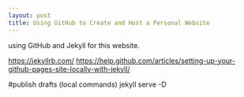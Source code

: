 ```yaml
---
layout: post
title: Using GitHub to Create and Host a Personal Website
---
```

using GitHub and Jekyll for this website.

https://jekyllrb.com/
https://help.github.com/articles/setting-up-your-github-pages-site-locally-with-jekyll/


#publish drafts (local commands)
jekyll serve -D
